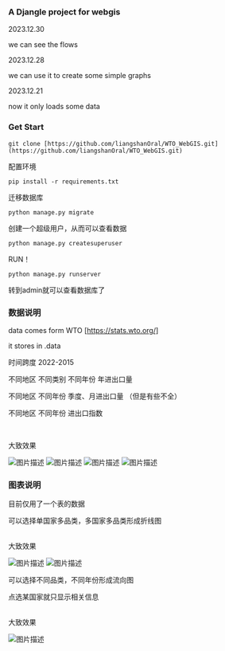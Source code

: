 ### A Djangle project for webgis 
2023.12.30

we can see the flows


2023.12.28

we can use it to create some simple graphs


2023.12.21

now it only loads some data


### Get Start
```
git clone [https://github.com/liangshanOral/WTO_WebGIS.git](https://github.com/liangshanOral/WTO_WebGIS.git)
```
配置环境
```
pip install -r requirements.txt
```
迁移数据库
```
python manage.py migrate
```
创建一个超级用户，从而可以查看数据
```
python manage.py createsuperuser
```
RUN！
```
python manage.py runserver
```
转到admin就可以查看数据库了


### 数据说明
data comes form WTO [https://stats.wto.org/]

it stores in .data

时间跨度 2022-2015

不同地区 不同类别 不同年份 年进出口量

不同地区 不同年份 季度、月进出口量 （但是有些不全）

不同地区 不同年份 进出口指数

<br>

大致效果

![图片描述](imgs/Untitled1.png)
![图片描述](imgs/Untitled2.png)
![图片描述](imgs/Untitled3.png)
![图片描述](imgs/Untitled4.png)

### 图表说明
目前仅用了一个表的数据

可以选择单国家多品类，多国家多品类形成折线图

<br>
大致效果

![图片描述](imgs/Untitled5.png)
![图片描述](imgs/Untitled6.png)

可以选择不同品类，不同年份形成流向图

点选某国家就只显示相关信息

<br>
大致效果

![图片描述](imgs/Untitled7.png)

